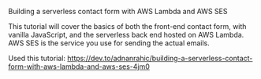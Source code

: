 Building a serverless contact form with AWS Lambda and AWS SES

This tutorial will cover the basics of both the front-end contact form, with vanilla JavaScript, and the serverless back end hosted on AWS Lambda. AWS SES is the service you use for sending the actual emails.

Used this tutorial: https://dev.to/adnanrahic/building-a-serverless-contact-form-with-aws-lambda-and-aws-ses-4jm0
